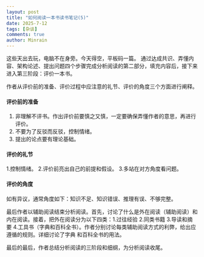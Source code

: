 ```yaml
---
layout: post
title: "如何阅读一本书读书笔记(5)"
date: 2025-7-12
tags: [杂谈]
comments: true
author: Minrain
---
```

这些天出去玩，电脑不在身旁。今天得空，平板码一篇。
通过达成共识、弄懂内容、架构论述、提出问题四个步骤完成分析阅读的第二部分，填充内容后，接下来进入第三阶段：评价一本书。

作者从评价前的准备、评价过程中应注意的礼节、评价的角度三个方面进行阐释。
#### 评价前的准备
1. 非理解不评书。作出评价前要慎之又慎，一定要确保弄懂作者的意思，再进行评价。
2. 不要为了反驳而反驳，控制情绪。
3. 提出的论点要有理论基础。
#### 评价的礼节
1.控制情绪。
2.评价前亮出自己的前提和假设。
3.多站在对方角度看问题。
#### 评价的角度
如有异议，通常角度如下：知识不足、知识错误、推理有误、不够完整。

最后作者以辅助阅读结束分析阅读。首先，讨论了什么是外在阅读（辅助阅读）和内在阅读。接着，把外在阅读分为以下四类：1.过往经验
2.同类书籍 3.导读和摘要 4.工具书（字典和百科全书）。作者分别讨论每类辅助阅读方式的利弊，给出应遵循的规则。详细讨论了字典
和百科全书的用法。

最后的最后，作者总结分析阅读的三阶段和细纲，为分析阅读收尾。
